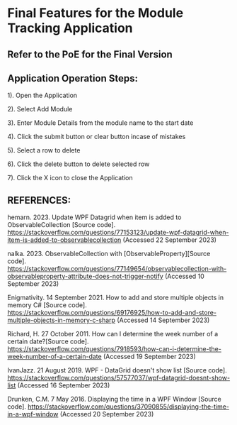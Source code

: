# Final Features for the Module Tracking Application

## Refer to the PoE for the Final Version

## Application Operation Steps:

1). Open the Application

2). Select Add Module

3). Enter Module Details from the module name to the start date

4). Click the submit button or clear button incase of mistakes

5). Select a row to delete

6). Click the delete button to delete selected row

7). Click the X icon to close the Application


## REFERENCES:
hemarn. 2023. Update WPF Datagrid when item is added to ObservableCollection [Source code]. https://stackoverflow.com/questions/77153123/update-wpf-datagrid-when-item-is-added-to-observablecollection (Accessed 22 September 2023)

nalka. 2023. ObservableCollection with [ObservableProperty][Source code]. https://stackoverflow.com/questions/77149654/observablecollection-with-observableproperty-attribute-does-not-trigger-notify (Accessed 10 September 2023)

Enigmativity. 14 September 2021. How to add and store multiple objects in memory C# [Source code]. https://stackoverflow.com/questions/69176925/how-to-add-and-store-multiple-objects-in-memory-c-sharp (Accessed 14 September 2023)

Richard, H. 27 October 2011. How can I determine the week number of a certain date?[Source code]. https://stackoverflow.com/questions/7918593/how-can-i-determine-the-week-number-of-a-certain-date (Accessed 19 September 2023)

IvanJazz. 21 August 2019. WPF - DataGrid doesn't show list [Source code]. https://stackoverflow.com/questions/57577037/wpf-datagrid-doesnt-show-list (Accessed 16 September 2023)

Drunken, C.M. 7 May 2016. Displaying the time in a WPF Window [Source code]. https://stackoverflow.com/questions/37090855/displaying-the-time-in-a-wpf-window (Accessed 20 September 2023)
